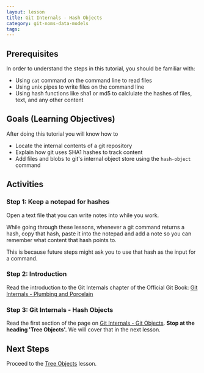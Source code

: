 ```yaml
---
layout: lesson
title: Git Internals - Hash Objects
category: git-noms-data-models
tags:
---
```


## Prerequisites

In order to understand the steps in this tutorial, you should be familiar with:

* Using `cat` command on the command line to read files
* Using unix pipes to write files on the command line
* Using hash functions like sha1 or md5 to calclulate the hashes of files, text, and any other content

## Goals (Learning Objectives)

After doing this tutorial you will know how to

* Locate the internal contents of a git repository
* Explain how git uses SHA1 hashes to track content
* Add files and blobs to git's internal object store using the `hash-object` command


## Activities

### Step 1: Keep a notepad for hashes

Open a text file that you can write notes into while you work.

While going through these lessons, whenever a git command returns a hash, copy that hash, paste it into the notepad and add a note so you can remember what content that hash points to.

This is because future steps might ask you to use that hash as the input for a command.

### Step 2: Introduction

Read the introduction to the Git Internals chapter of the Official Git Book:
[Git Internals - Plumbing and Porcelain](https://git-scm.com/book/en/v2/Git-Internals-Plumbing-and-Porcelain)

### Step 3: Git Internals - Hash Objects

Read the first section of the page on [Git Internals - Git Objects](https://git-scm.com/book/en/v2/Git-Internals-Git-Objects). **Stop at the heading 'Tree Objects'.** We will cover that in the next lesson.


## Next Steps

Proceed to the [Tree Objects](../tree-objects) lesson.
